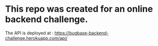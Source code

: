 # This repo was created for an online backend challenge.
The API is deployed at : https://bugbase-backend-challenge.herokuapp.com/api/
